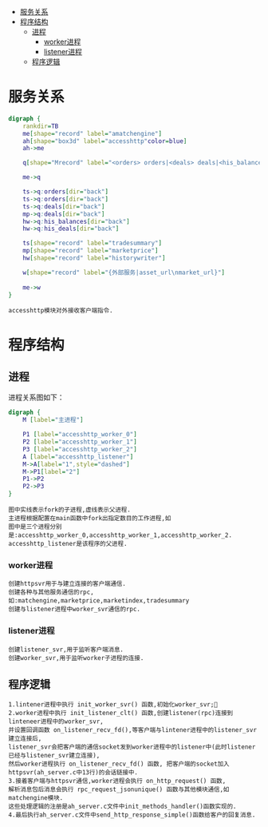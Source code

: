 - [服务关系](#服务关系)
- [程序结构](#程序结构)
    - [进程](#进程)
        - [worker进程](#worker进程)
        - [listener进程](#listener进程)
    - [程序逻辑](#程序逻辑)


# 服务关系

``` dot
digraph {
    rankdir=TB
    me[shape="record" label="amatchengine"]
    ah[shape="box3d" label="accesshttp"color=blue]
    ah->me

    q[shape="Mrecord" label="<orders> orders|<deals> deals|<his_balances> his_balances|<his_deals> his_deals" xlabel="kafka"]

    me->q

    ts->q:orders[dir="back"]
    ts->q:orders[dir="back"]
    ts->q:deals[dir="back"]
    mp->q:deals[dir="back"]
    hw->q:his_balances[dir="back"]
    hw->q:his_deals[dir="back"]

    ts[shape="record" label="tradesummary"]
    mp[shape="record" label="marketprice"]
    hw[shape="record" label="historywriter"]

    w[shape="record" label="{外部服务|asset_url\nmarket_url}"]
    
    me->w
}
```
```
accesshttp模块对外接收客户端指令.
```

# 程序结构

## 进程
  进程关系图如下：
``` dot
digraph {
    M [label="主进程"]

    P1 [label="accesshttp_worker_0"]
    P2 [label="accesshttp_worker_1"]
    P3 [label="accesshttp_worker_2"]
    A [label="accesshttp_listener"]
    M->A[label="1",style="dashed"]
    M->P1[label="2"]
    P1->P2
    P2->P3
}
```
```
图中实线表示fork的子进程,虚线表示父进程.
主进程根据配置在main函数中fork出指定数目的工作进程,如
图中是三个进程分别是:accesshttp_worker_0,accesshttp_worker_1,accesshttp_worker_2.
accesshttp_listener是该程序的父进程.
```

<span id="processes"></span>
### worker进程
    创建httpsvr用于与建立连接的客户端通信.
    创建各种与其他服务通信的rpc,如:matchengine,marketprice,marketindex,tradesummary
    创建与listener进程中worker_svr通信的rpc.

<span id="processes"></span>
### listener进程
    创建listener_svr,用于监听客户端消息.
    创建worker_svr,用于监听worker子进程的连接.


## 程序逻辑 
    1.lintener进程中执行 init_worker_svr() 函数,初始化worker_svr;
    2.worker进程中执行 init_listener_clt() 函数,创建listener(rpc)连接到linteneer进程中的worker_svr,
    并设置回调函数 on_listener_recv_fd(),等客户端与lintener进程中的listener_svr建立连接后,
    listener_svr会把客户端的通信socket发到worker进程中的listener中(此时listener已经与listener_svr建立连接),
    然后worker进程执行 on_listener_recv_fd() 函数, 把客户端的socket加入httpsvr(ah_server.c中13行)的会话链接中.
    3.接着客户端与httpsvr通信,worker进程会执行 on_http_request() 函数,
    解析消息包后消息会执行 rpc_request_jsonunique() 函数与其他模块通信,如matchengine模块.
    这些处理逻辑的注册是ah_server.c文件中init_methods_handler()函数实现的.
    4.最后执行ah_server.c文件中send_http_response_simple()函数给客户的回复消息.

    